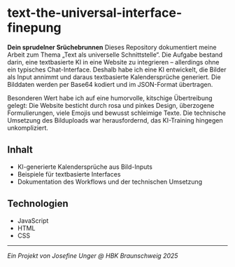 # text-the-universal-interface-finepung

__Dein sprudelner Srüchebrunnen__
Dieses Repository dokumentiert meine Arbeit zum Thema „Text als universelle Schnittstelle“. Die Aufgabe bestand darin, eine textbasierte KI in eine Website zu integrieren – allerdings ohne ein typisches Chat-Interface. Deshalb habe ich eine KI entwickelt, die Bilder als Input annimmt und daraus textbasierte Kalendersprüche generiert. Die Bilddaten werden per Base64 kodiert und im JSON-Format übertragen. 

Besonderen Wert habe ich auf eine humorvolle, kitschige Übertreibung gelegt: Die Website besticht durch rosa und pinkes Design, überzogene Formulierungen, viele Emojis und bewusst schleimige Texte. Die technische Umsetzung des Bilduploads war herausfordernd, das KI-Training hingegen unkompliziert.

## Inhalt

- KI-generierte Kalendersprüche aus Bild-Inputs
- Beispiele für textbasierte Interfaces
- Dokumentation des Workflows und der technischen Umsetzung

## Technologien

- JavaScript
- HTML
- CSS
---
_Ein Projekt von Josefine Unger @ HBK Braunschweig 2025_
